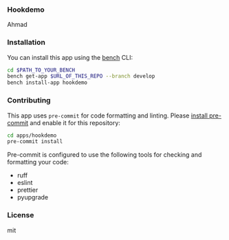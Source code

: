 ### Hookdemo

Ahmad

### Installation

You can install this app using the [bench](https://github.com/frappe/bench) CLI:

```bash
cd $PATH_TO_YOUR_BENCH
bench get-app $URL_OF_THIS_REPO --branch develop
bench install-app hookdemo
```

### Contributing

This app uses `pre-commit` for code formatting and linting. Please [install pre-commit](https://pre-commit.com/#installation) and enable it for this repository:

```bash
cd apps/hookdemo
pre-commit install
```

Pre-commit is configured to use the following tools for checking and formatting your code:

- ruff
- eslint
- prettier
- pyupgrade

### License

mit

